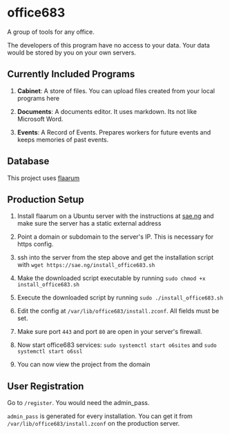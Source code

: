 # office683

A group of tools for any office.

The developers of this program have no access to your data. Your data would be stored by you on your own servers.

## Currently Included Programs

1. **Cabinet**: A store of files. You can upload files created from your local programs here

1. **Documents**: A documents editor. It uses markdown. Its not like Microsoft Word.

1. **Events**: A Record of Events. Prepares workers for future events and keeps memories of past events.


## Database

This project uses [flaarum](https://github.com/saenuma/flaarum)

## Production Setup

1. Install flaarum on a Ubuntu server with the instructions at [sae.ng](https://sae.ng/flaarumtuts/pinstall) and make sure the server has a static external address

1. Point a domain or subdomain to the server's IP. This is necessary for https config.

1. ssh into the server from the step above and get the installation script with `wget https://sae.ng/install_office683.sh`

1. Make the downloaded script executable by running `sudo chmod +x install_office683.sh`

1. Execute the downloaded script by running `sudo ./install_office683.sh`

1. Edit the config at `/var/lib/office683/install.zconf`. All fields must be set.

1. Make sure port `443` and port `80` are open in your server's firewall.

1. Now start office683 services: `sudo systemctl start o6sites` and `sudo systemctl start o6ssl`

1. You can now view the project from the domain


## User Registration

Go to `/register`. You would need the admin_pass.

`admin_pass` is generated for every installation. You can get it from `/var/lib/office683/install.zconf` on the production server.

